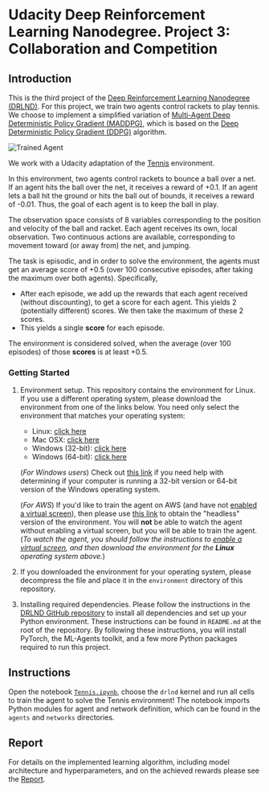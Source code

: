 [//]: # (Image References)

[image1]: https://user-images.githubusercontent.com/10624937/42135623-e770e354-7d12-11e8-998d-29fc74429ca2.gif "Trained Agent"

# Udacity Deep Reinforcement Learning Nanodegree. Project 3: Collaboration and Competition

## Introduction

This is the third project of the [Deep Reinforcement Learning Nanodegree (DRLND)](https://www.udacity.com/course/deep-reinforcement-learning-nanodegree--nd893). For this project, we train two agents control rackets to play tennis.
We choose to implement a simplified variation of 
 [Multi-Agent Deep Deterministic Policy Gradient (MADDPG)](https://papers.nips.cc/paper/7217-multi-agent-actor-critic-for-mixed-cooperative-competitive-environments.pdf), which is based on the [Deep Deterministic Policy Gradient (DDPG)](https://arxiv.org/pdf/1509.02971.pdf) algorithm.

![Trained Agent][image1]

We work with a Udacity adaptation of the [Tennis](https://github.com/Unity-Technologies/ml-agents/blob/master/docs/Learning-Environment-Examples.md#tennis) environment.

In this environment, two agents control rackets to bounce a ball over a net. If an agent hits the ball over the net, it receives a reward of +0.1.  If an agent lets a ball hit the ground or hits the ball out of bounds, it receives a reward of -0.01.  Thus, the goal of each agent is to keep the ball in play.

The observation space consists of 8 variables corresponding to the position and velocity of the ball and racket. Each agent receives its own, local observation.  Two continuous actions are available, corresponding to movement toward (or away from) the net, and jumping. 

The task is episodic, and in order to solve the environment, the agents must get an average score of +0.5 (over 100 consecutive episodes, after taking the maximum over both agents). Specifically,
- After each episode, we add up the rewards that each agent received (without discounting), to get a score for each agent. This yields 2 (potentially different) scores. We then take the maximum of these 2 scores.
- This yields a single **score** for each episode.

The environment is considered solved, when the average (over 100 episodes) of those **scores** is at least +0.5.

### Getting Started

1. Environment setup. This repository contains the environment for Linux. If you use a different operating system, please download the environment from one of the links below.  You need only select the environment that matches your operating system:
    - Linux: [click here](https://s3-us-west-1.amazonaws.com/udacity-drlnd/P3/Tennis/Tennis_Linux.zip)
    - Mac OSX: [click here](https://s3-us-west-1.amazonaws.com/udacity-drlnd/P3/Tennis/Tennis.app.zip)
    - Windows (32-bit): [click here](https://s3-us-west-1.amazonaws.com/udacity-drlnd/P3/Tennis/Tennis_Windows_x86.zip)
    - Windows (64-bit): [click here](https://s3-us-west-1.amazonaws.com/udacity-drlnd/P3/Tennis/Tennis_Windows_x86_64.zip)
    
    (_For Windows users_) Check out [this link](https://support.microsoft.com/en-us/help/827218/how-to-determine-whether-a-computer-is-running-a-32-bit-version-or-64) if you need help with determining if your computer is running a 32-bit version or 64-bit version of the Windows operating system.

    (_For AWS_) If you'd like to train the agent on AWS (and have not [enabled a virtual screen](https://github.com/Unity-Technologies/ml-agents/blob/master/docs/Training-on-Amazon-Web-Service.md)), then please use [this link](https://s3-us-west-1.amazonaws.com/udacity-drlnd/P3/Tennis/Tennis_Linux_NoVis.zip) to obtain the "headless" version of the environment.  You will **not** be able to watch the agent without enabling a virtual screen, but you will be able to train the agent.  (_To watch the agent, you should follow the instructions to [enable a virtual screen](https://github.com/Unity-Technologies/ml-agents/blob/master/docs/Training-on-Amazon-Web-Service.md), and then download the environment for the **Linux** operating system above._)

2. If you downloaded the environment for your operating system, please decompress the file and place it in the `environment` directory of this repository. 

3. Installing required dependencies. Please follow the instructions in the [DRLND GitHub repository](https://github.com/udacity/deep-reinforcement-learning#dependencies) to install all dependencies and set up your Python environment. These instructions can be found in `README.md` at the root of the repository. By following these instructions, you will install PyTorch, the ML-Agents toolkit, and a few more Python packages required to run this project.

## Instructions

Open the notebook [`Tennis.ipynb`](Tennis.ipynb), choose the `drlnd` kernel and run all cells to train the agent to solve the Tennis environment!
The notebook imports Python modules for agent and network definition, which can be found in the `agents` and `networks` directories.

## Report

For details on the implemented learning algorithm, including model architecture and hyperparameters, and on the achieved rewards please see the [Report](Report.md).